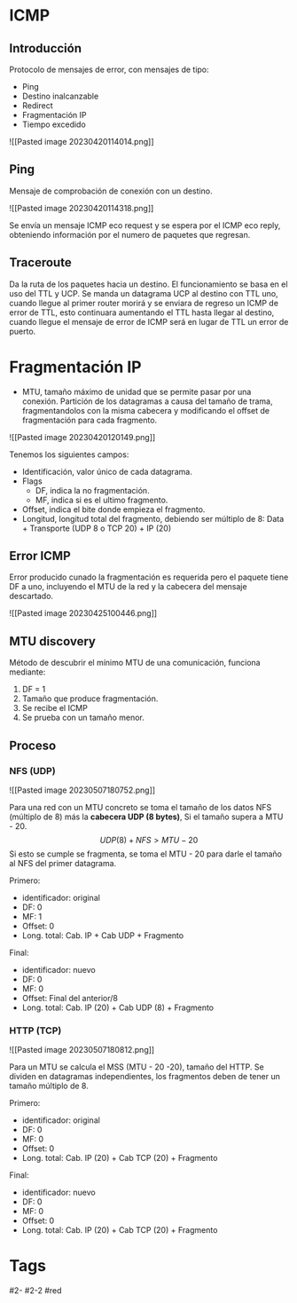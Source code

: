 # ICMP
## Introducción
Protocolo de mensajes de error, con mensajes de tipo:
- Ping
- Destino inalcanzable
- Redirect
- Fragmentación IP
- Tiempo excedido

![[Pasted image 20230420114014.png]]

## Ping
Mensaje de comprobación de conexión con un destino.

![[Pasted image 20230420114318.png]]

Se envía un mensaje ICMP eco request y se espera por el ICMP eco reply, obteniendo información por el numero de paquetes que regresan.
## Traceroute
Da la ruta de los paquetes hacia un destino.
El funcionamiento se basa en el uso del TTL  y UCP. Se manda un datagrama UCP al destino con TTL uno, cuando llegue al primer router morirá y se enviara de regreso un ICMP de error de TTL, esto continuara aumentando el TTL hasta llegar al destino, cuando llegue el mensaje de error de ICMP será en lugar de TTL un error de puerto.
# Fragmentación IP
- MTU, tamaño máximo de unidad que se permite pasar por una conexión.
Partición de los datagramas a causa del tamaño de trama, fragmentandolos con la misma cabecera y modificando el offset de fragmentación para cada fragmento.

![[Pasted image 20230420120149.png]]

Tenemos los siguientes campos:
- Identificación, valor único de cada datagrama.
- Flags
	- DF, indica la no fragmentación.
	- MF, indica si es el ultimo fragmento.
- Offset, indica el bite donde empieza el fragmento.
- Longitud, longitud total del fragmento, debiendo ser múltiplo de 8: Data + Transporte (UDP 8 o TCP 20) + IP (20)

## Error ICMP
Error producido cunado la fragmentación es requerida pero el paquete tiene DF a uno, incluyendo el MTU de la red y la cabecera del mensaje descartado.

![[Pasted image 20230425100446.png]]

## MTU discovery
Método de descubrir el mínimo MTU  de una comunicación, funciona mediante:
1. DF = 1
2. Tamaño que produce fragmentación.
3. Se recibe el ICMP
4. Se prueba con un tamaño menor.

## Proceso
### NFS (UDP)

![[Pasted image 20230507180752.png]]

Para una red con un MTU concreto se toma el tamaño de los datos NFS (múltiplo de 8) más la **cabecera UDP (8 bytes)**, Si el tamaño supera a MTU - 20.
$$UDP(8)+NFS>MTU-20$$
Si esto se cumple se fragmenta, se toma el MTU - 20 para darle el tamaño al NFS del primer datagrama.

Primero:
- identificador: original
- DF: 0
- MF: 1
- Offset: 0
- Long. total: Cab. IP + Cab UDP + Fragmento

Final:
- identificador: nuevo
- DF: 0
- MF: 0
- Offset: Final del anterior/8
- Long. total: Cab. IP (20) + Cab UDP (8) + Fragmento

### HTTP (TCP)

![[Pasted image 20230507180812.png]]

Para un MTU se calcula el MSS (MTU - 20 -20), tamaño del HTTP. Se dividen en datagramas independientes, los fragmentos deben de tener un tamaño múltiplo de 8.

Primero:
- identificador: original
- DF: 0
- MF: 0
- Offset: 0
- Long. total: Cab. IP (20) + Cab TCP (20) + Fragmento

Final:
- identificador: nuevo
- DF: 0
- MF: 0
- Offset: 0
- Long. total: Cab. IP (20) + Cab TCP (20) + Fragmento

# Tags
#2- 
#2-2 
#red 